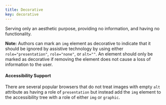 ```yaml
---
title: Decorative
key: decorative
---
```


Serving only an aesthetic purpose, providing no information, and having no functionality.

**Note:** Authors can mark an `img` element as decorative to indicate that it should be ignored by assistive technology by using either `role="presentation"`, `role="none"`, or `alt=""`. An element should only be marked as decorative if removing the element does not cause a loss of information to the user.

#### Accessibility Support

There are several popular browsers that do not treat images with empty `alt` attribute as having a role of `presentation` but instead add the `img` element to the accessibility tree with a role of either `img` or `graphic`.
